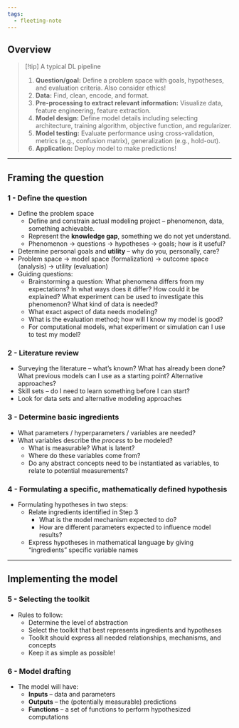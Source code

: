 ```yaml
---
tags:
  - fleeting-note
---
```

## Overview

>[!tip] A typical DL pipeline
>1. **Question/goal:** Define a problem space with goals, hypotheses, and evaluation criteria. Also consider ethics!
>2. **Data:** Find, clean, encode, and format.
>3. **Pre-processing to extract relevant information:** Visualize data, feature engineering, feature extraction.
>4. **Model design:** Define model details including selecting architecture, training algorithm, objective function, and regularizer.
>5. **Model testing:** Evaluate performance using cross-validation, metrics (e.g., confusion matrix), generalization (e.g., hold-out).
>6. **Application:** Deploy model to make predictions!

---
## Framing the question
### 1 - Define the question

- Define the problem space
	- Define and constrain actual modeling project – phenomenon, data, something achievable.
	- Represent the **knowledge gap**, something we do not yet understand.
	- Phenomenon → questions → hypotheses → goals; how is it useful?
- Determine personal goals and **utility** – why do you, personally, care?
- Problem space → model space (formalization) → outcome space (analysis) → utility (evaluation)
- Guiding questions:
	- Brainstorming a question: What phenomena differs from my expectations? In what ways does it differ? How could it be explained? What experiment can be used to investigate this phenomenon? What kind of data is needed?
	- What exact aspect of data needs modeling?
	- What is the evaluation method; how will I know my model is good?
	- For computational models, what experiment or simulation can I use to test my model?

### 2 - Literature review

- Surveying the literature – what’s known? What has already been done? What previous models can I use as a starting point? Alternative approaches?
- Skill sets – do I need to learn something before I can start?
- Look for data sets and alternative modeling approaches

### 3 - Determine basic ingredients

- What parameters / hyperparameters / variables are needed?
- What variables describe the *process* to be modeled?
	- What is measurable? What is latent?
	- Where do these variables come from?
	- Do any abstract concepts need to be instantiated as variables, to relate to potential measurements?

### 4 - Formulating a specific, mathematically defined hypothesis

- Formulating hypotheses in two steps:
	- Relate ingredients identified in Step 3
		- What is the model mechanism expected to do?
		- How are different parameters expected to influence model results?
	- Express hypotheses in mathematical language by giving “ingredients” specific variable names

---
## Implementing the model

### 5 - Selecting the toolkit

- Rules to follow:
	- Determine the level of abstraction
	- Select the toolkit that best represents ingredients and hypotheses
	- Toolkit should express all needed relationships, mechanisms, and concepts
	- Keep it as simple as possible!

### 6 - Model drafting
- The model will have:
	- **Inputs** – data and parameters
	- **Outputs** – the (potentially measurable) predictions
	- **Functions** – a set of functions to perform hypothesized computations